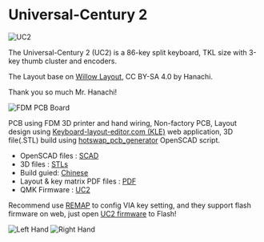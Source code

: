 # Universal-Century 2

![UC2](https://i.imgur.com/sl2A7q3.jpeg)

The Universal-Century 2 (UC2) is a 86-key split keyboard, TKL size with 3-key thumb cluster and encoders. 

The Layout base on [Willow Layout](https://github.com/hanachi-ap/willow64-doc#willow-layout), CC BY-SA 4.0 by Hanachi.

Thank you so much Mr. Hanachi!

![FDM PCB Board](https://imgur.com/Obr9v1y.jpeg)

PCB using FDM 3D printer and hand wiring, Non-factory PCB, Layout design using [Keyboard-layout-editor.com (KLE)](http://www.keyboard-layout-editor.com/) web application, 3D file(.STL) build using [hotswap_pcb_generator](https://github.com/AndyChiu/hotswap_pcb_generator) OpenSCAD script.

* OpenSCAD files : [SCAD](https://github.com/AndyChiu/UC2/tree/main/SCAD)
* 3D files : [STLs](https://github.com/AndyChiu/UC2/tree/main/STLs)
* Build guied: [Chinese](https://ie321mx.blogspot.com/2021/09/choc-v2.html)
* Layout & key matrix PDF files : [PDF](https://github.com/AndyChiu/UC2/tree/main/PDF)
* QMK Firmware : [UC2](https://github.com/AndyChiu/qmk_firmware/tree/uc2_kb/keyboards/handwired/uc2) 

Recommend use [REMAP](https://remap-keys.app) to config VIA key setting, and they support flash firmware on web, just open [UC2 firmware](https://remap-keys.app/catalog/bwCYjD27IZM8dbOddvCt/firmware) to Flash!

![Left Hand](https://i.imgur.com/FnKEIS4.jpeg)
![Right Hand](https://i.imgur.com/pPTj6vC.jpeg)

